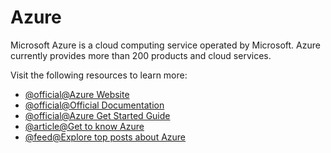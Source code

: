# Azure

Microsoft Azure is a cloud computing service operated by Microsoft. Azure currently provides more than 200 products and cloud services.

Visit the following resources to learn more:

- [@official@Azure Website](https://azure.microsoft.com/en-us/)
- [@official@Official Documentation](https://docs.microsoft.com/en-us/azure/)
- [@official@Azure Get Started Guide](https://azure.microsoft.com/en-ca/get-started/#explore-azure)
- [@article@Get to know Azure](https://azure.microsoft.com/en-us/explore/)
- [@feed@Explore top posts about Azure](https://app.daily.dev/tags/azure?ref=roadmapsh)

